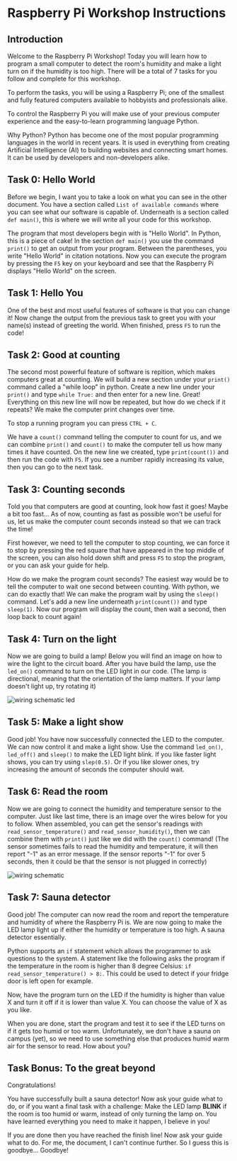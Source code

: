 # Raspberry Pi Workshop Instructions

## Introduction

Welcome to the Raspberry Pi Workshop!
Today you will learn how to program a small computer to detect the room's humidity and make a light turn on if the humidity is too high.
There will be a total of 7 tasks for you follow and complete for this workshop.

To perform the tasks, you will be using a Raspberry Pi; one of the smallest and fully featured computers available to hobbyists and professionals alike.

To control the Raspberry Pi you will make use of your previous computer experience and the easy-to-learn programming language Python.

Why Python?
Python has become one of the most popular programming languages in the world in recent years.
It is used in everything from creating Artificial Intelligence (AI) to building websites and connecting smart homes.
It can be used by developers and non-developers alike.

## Task 0: Hello World

Before we begin, I want you to take a look on what you can see in the other document.
You have a section called `List of available commands` where you can see what our software is capable of.
Underneath is a section called `def main()`, this is where we will write all your code for this workshop.

The program that most developers begin with is "Hello World".
In Python, this is a piece of cake!
In the section `def main()` you use the command `print()` to get an output from your program.
Between the parentheses, you write "Hello World" in citation notations.
Now you can execute the program by pressing the `F5` key on your keyboard and see that the Raspberry Pi displays "Hello World" on the screen.

## Task 1: Hello You

One of the best and most useful features of software is that you can change it!
Now change the output from the previous task to greet you with your name(s) instead of greeting the world. When finished, press `F5` to run the code!

## Task 2: Good at counting

The second most powerful feature of software is repition, which makes computers great at counting.
We will build a new section under your `print()` command called a "while loop" in python.
Create a new line under your `print()` and type `while True:` and then enter for a new line.
Great! Everything on this new line will now be repeated, but how do we check if it repeats?
We make the computer print changes over time.

To stop a running program you can press `CTRL + C`.

We have a `count()` command telling the computer to count for us, and we can combine `print()` and `count()` to make the computer tell us how many times it have counted.
On the new line we created, type `print(count())` and then run the code with `F5`.
If you see a number rapidly increasing its value, then you can go to the next task.

## Task 3: Counting seconds

Told you that computers are good at counting, look how fast it goes!
Maybe a bit too fast…
As of now, counting as fast as possible won't be useful for us, let us make the computer count seconds instead so that we can track the time!

First however, we need to tell the computer to stop counting, we can force it to stop by pressing the red square that have appeared in the top middle of the screen, you can also hold down shift and press `F5` to stop the program, or you can ask your guide for help.

How do we make the program count seconds?
The easiest way would be to tell the computer to wait one second between counting.
With python, we can do exactly that!
We can make the program wait by using the `sleep()` command.
Let's add a new line underneath `print(count())` and type `sleep(1)`.
Now our program will display the count, then wait a second, then loop back to count again!

## Task 4: Turn on the light

Now we are going to build a lamp!
Below you will find an image on how to wire the light to the circuit board.
After you have build the lamp, use the `led_on()` command to turn on the LED light in our code.
(The lamp is directional, meaning that the orientation of the lamp matters.
If your lamp doesn't light up, try rotating it)

![wiring schematic led](../images/wiring_schematic_only_led.png)

## Task 5: Make a light show

Good job! You have now successfully connected the LED to the computer.
We can now control it and make a light show. Use the command `led_on()`, `led_off()` and `sleep()` to make the LED light blink.
If you like faster light shows, you can try using `slep(0.5)`.
Or if you like slower ones, try increasing the amount of seconds the computer should wait.

## Task 6: Read the room

Now we are going to connect the humidity and temperature sensor to the computer.
Just like last time, there is an image over the wires below for you to follow.
When assembled, you can get the sensor's readings with `read_sensor_temperature()` and `read_sensor_humidity()`, then we can combine them with `print()` just like we did with the `count()` command!
(The sensor sometimes fails to read the humidity and temperature, it will then report "-1" as an error message. If the sensor reports "-1" for over 5 seconds, then it could be that the sensor is not plugged in correctly)

![wiring schematic](../images/wiring_schematic.png)

## Task 7: Sauna detector

Good job! The computer can now read the room and report the temperature and humidity of where the Raspberry Pi is.
We are now going to make the LED lamp light up if either the humidity or temperature is too high. A sauna detector essentially.

Python supports an `if` statement which allows the programmer to ask questions to the system.
A statement like the following asks the program if the temperature in the room is higher than 8 degree Celsius: `if read_sensor_temperature() > 8:`.
This could be used to detect if your fridge door is left open for example.

Now, have the program turn on the LED if the humidity is higher than value X and turn it off if it is lower than value X.
You can choose the value of X as you like.

When you are done, start the program and test it to see if the LED turns on if it gets too humid or too warm.
Unfortunately, we don't have a sauna on campus (yet), so we need to use something else that produces humid warm air for the sensor to read.
How about you?

## Task Bonus: To the great beyond

Congratulations!

You have successfully built a sauna detector!
Now ask your guide what to do, or if you want a final task with a challenge: Make the LED lamp **BLINK** if the room is too humid or warm, instead of only turning the lamp on.
You have learned everything you need to make it happen, I believe in you!

If you are done then you have reached the finish line!
Now ask your guide what to do.
For me, the document, I can't continue further.
So I guess this is goodbye... Goodbye!

